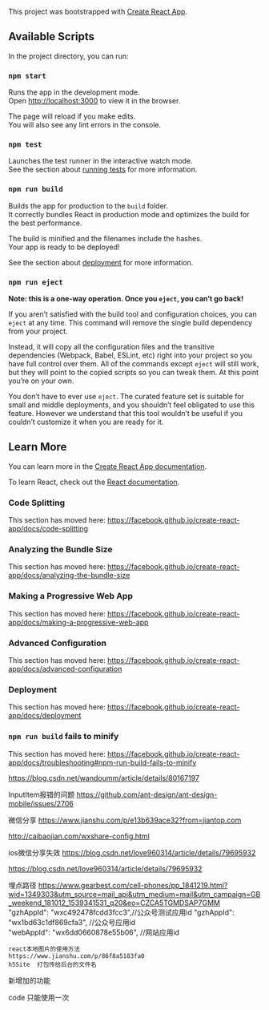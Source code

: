 This project was bootstrapped with [Create React App](https://github.com/facebook/create-react-app).

## Available Scripts

In the project directory, you can run:

### `npm start`

Runs the app in the development mode.<br>
Open [http://localhost:3000](http://localhost:3000) to view it in the browser.

The page will reload if you make edits.<br>
You will also see any lint errors in the console.

### `npm test`

Launches the test runner in the interactive watch mode.<br>
See the section about [running tests](https://facebook.github.io/create-react-app/docs/running-tests) for more information.

### `npm run build`

Builds the app for production to the `build` folder.<br>
It correctly bundles React in production mode and optimizes the build for the best performance.

The build is minified and the filenames include the hashes.<br>
Your app is ready to be deployed!

See the section about [deployment](https://facebook.github.io/create-react-app/docs/deployment) for more information.

### `npm run eject`

**Note: this is a one-way operation. Once you `eject`, you can’t go back!**

If you aren’t satisfied with the build tool and configuration choices, you can `eject` at any time. This command will remove the single build dependency from your project.

Instead, it will copy all the configuration files and the transitive dependencies (Webpack, Babel, ESLint, etc) right into your project so you have full control over them. All of the commands except `eject` will still work, but they will point to the copied scripts so you can tweak them. At this point you’re on your own.

You don’t have to ever use `eject`. The curated feature set is suitable for small and middle deployments, and you shouldn’t feel obligated to use this feature. However we understand that this tool wouldn’t be useful if you couldn’t customize it when you are ready for it.

## Learn More

You can learn more in the [Create React App documentation](https://facebook.github.io/create-react-app/docs/getting-started).

To learn React, check out the [React documentation](https://reactjs.org/).

### Code Splitting

This section has moved here: https://facebook.github.io/create-react-app/docs/code-splitting

### Analyzing the Bundle Size

This section has moved here: https://facebook.github.io/create-react-app/docs/analyzing-the-bundle-size

### Making a Progressive Web App

This section has moved here: https://facebook.github.io/create-react-app/docs/making-a-progressive-web-app

### Advanced Configuration

This section has moved here: https://facebook.github.io/create-react-app/docs/advanced-configuration

### Deployment

This section has moved here: https://facebook.github.io/create-react-app/docs/deployment

### `npm run build` fails to minify

This section has moved here: https://facebook.github.io/create-react-app/docs/troubleshooting#npm-run-build-fails-to-minify

https://blog.csdn.net/wandoumm/article/details/80167197

InputItem报错的问题
https://github.com/ant-design/ant-design-mobile/issues/2706

微信分享
https://www.jianshu.com/p/e13b639ace32?from=jiantop.com

http://caibaojian.com/wxshare-config.html

ios微信分享失效
https://blog.csdn.net/love960314/article/details/79695932

https://blog.csdn.net/love960314/article/details/79695932

埋点路径
https://www.gearbest.com/cell-phones/pp_1841219.html?wid=1349303&utm_source=mail_api&utm_medium=mail&utm_campaign=GB_weekend_181012_1539341531_q20&eo=CZCA5TGMDSAP7GMM
    "gzhAppId": "wxc492478fcdd3fcc3",//公众号测试应用id
    "gzhAppId": "wx1bd63c1df869cfa3", //公众号应用id  
    "webAppId": "wx6dd0660878e55b06", //网站应用id
    
    react本地图片的使用方法
    https://www.jianshu.com/p/86f8a5183fa0
    h5Site  打包传给后台的文件名

新增加的功能



code 只能使用一次